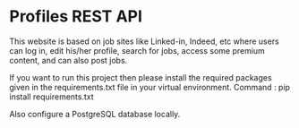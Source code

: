 # Profiles REST API

This website is based on job sites like Linked-in, Indeed, etc where users can log in, edit his/her profile, 
search for jobs, access some premium content, and can also post jobs.

If you want to run this project then please install the required packages given in the requirements.txt file in
your virtual environment. 
Command : pip install requirements.txt

Also configure a PostgreSQL database locally.